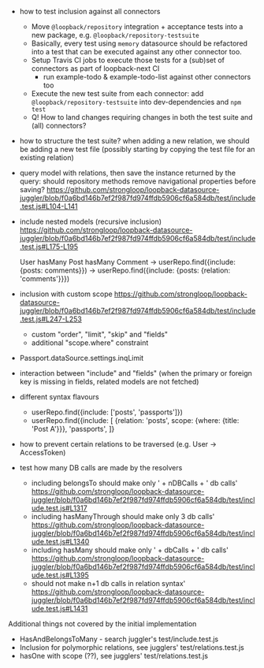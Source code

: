 - how to test inclusion against all connectors
  - Move `@loopback/repository` integration + acceptance tests
    into a new package, e.g. `@loopback/repository-testsuite`
  - Basically, every test using `memory` datasource should be refactored
    into a test that can be executed against any other connector too.
  - Setup Travis CI jobs to execute those tests for a (sub)set of
    connectors as part of loopback-next CI
    + run example-todo & example-todo-list against other connectors too
  - Execute the new test suite from each connector:
    add `@loopback/repository-testsuite` into dev-dependencies and `npm test`
  - Q! How to land changes requiring changes in both the test suite and (all)
    connectors?

- how to structure the test suite? when adding a new relation, we should
  be adding a new test file (possibly starting by copying the test file
  for an existing relation)

- query model with relations, then save the instance returned by the query:
  should repository methods remove navigational properties before saving?
  https://github.com/strongloop/loopback-datasource-juggler/blob/f0a6bd146b7ef2f987fd974ffdb5906cf6a584db/test/include.test.js#L104-L141

- include nested models (recursive inclusion)
  https://github.com/strongloop/loopback-datasource-juggler/blob/f0a6bd146b7ef2f987fd974ffdb5906cf6a584db/test/include.test.js#L175-L195

  User hasMany Post hasMany Comment
  -> userRepo.find({include: {posts: comments}})
  -> userRepo.find({include: {posts: {relation: 'comments'}}})

- inclusion with custom scope
  https://github.com/strongloop/loopback-datasource-juggler/blob/f0a6bd146b7ef2f987fd974ffdb5906cf6a584db/test/include.test.js#L247-L253
   + custom "order", "limit", "skip" and "fields"
   + additional "scope.where" constraint

- Passport.dataSource.settings.inqLimit

- interaction between "include" and "fields"
  (when the primary or foreign key is missing in fields,
   related models are not fetched)

- different syntax flavours
   - userRepo.find({include: ['posts', 'passports']})
   - userRepo.find({include: [
        {relation: 'posts', scope: {where: {title: 'Post A'}}},
        'passports',
      ]}

- how to prevent certain relations to be traversed
  (e.g. User -> AccessToken)

- test how many DB calls are made by the resolvers
  - including belongsTo should make only ' + nDBCalls + ' db calls'
    https://github.com/strongloop/loopback-datasource-juggler/blob/f0a6bd146b7ef2f987fd974ffdb5906cf6a584db/test/include.test.js#L1317
  - including hasManyThrough should make only 3 db calls'
    https://github.com/strongloop/loopback-datasource-juggler/blob/f0a6bd146b7ef2f987fd974ffdb5906cf6a584db/test/include.test.js#L1340
  - including hasMany should make only ' + dbCalls + ' db calls'
    https://github.com/strongloop/loopback-datasource-juggler/blob/f0a6bd146b7ef2f987fd974ffdb5906cf6a584db/test/include.test.js#L1395
  - should not make n+1 db calls in relation syntax'
    https://github.com/strongloop/loopback-datasource-juggler/blob/f0a6bd146b7ef2f987fd974ffdb5906cf6a584db/test/include.test.js#L1431

Additional things not covered by the initial implementation
 - HasAndBelongsToMany - search juggler's test/include.test.js
 - Inclusion for polymorphic relations, see jugglers' test/relations.test.js
 - hasOne with scope (??), see jugglers' test/relations.test.js
